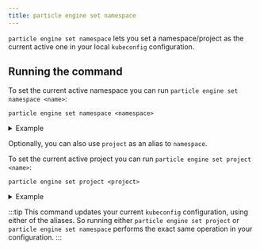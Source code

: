 ```yaml
---
title: particle engine set namespace
---
```


`particle engine set namespace` lets you set a namespace/project as the current active one in your local `kubeconfig` configuration.

## Running the command
To set the current active namespace you can run `particle engine set namespace <name>`:
```console
particle engine set namespace <namespace>
```

<details>
<summary>Example</summary>

import SetNamespace  from './docs-mdx/set-namespace/set_namespace.mdx';

<SetNamespace />
</details>

Optionally, you can also use `project` as an alias to `namespace`.

To set the current active project you can run `particle engine set project <name>`:
```console
particle engine set project <project>
```

<details>
<summary>Example</summary>

import SetProject  from './docs-mdx/set-namespace/set_project.mdx';

<SetProject />
</details>

:::tip
This command updates your current `kubeconfig` configuration, using either of the aliases.
So running either `particle engine set project` or `particle engine set namespace` performs the exact same operation in your configuration.
:::
